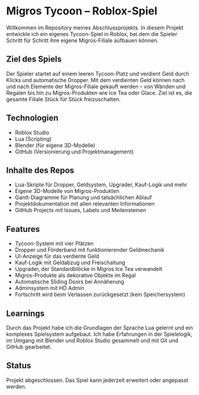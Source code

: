 # Migros Tycoon – Roblox-Spiel

Willkommen im Repository meines Abschlussprojekts. In diesem Projekt entwickle ich ein eigenes Tycoon-Spiel in Roblox, bei dem die Spieler Schritt für Schritt ihre eigene Migros-Filiale aufbauen können.

## Ziel des Spiels

Der Spieler startet auf einem leeren Tycoon-Platz und verdient Geld durch Klicks und automatische Dropper. Mit dem verdienten Geld können nach und nach Elemente der Migros-Filiale gekauft werden – von Wänden und Regalen bis hin zu Migros-Produkten wie Ice Tea oder Glace. Ziel ist es, die gesamte Filiale Stück für Stück freizuschalten.

## Technologien

* Roblox Studio
* Lua (Scripting)
* Blender (für eigene 3D-Modelle)
* GitHub (Versionierung und Projektmanagement)

## Inhalte des Repos

* Lua-Skripte für Dropper, Geldsystem, Upgrader, Kauf-Logik und mehr
* Eigene 3D-Modelle von Migros-Produkten
* Gantt-Diagramme für Planung und tatsächlichen Ablauf
* Projektdokumentation mit allen relevanten Informationen
* GitHub Projects mit Issues, Labels und Meilensteinen

## Features

* Tycoon-System mit vier Plätzen
* Dropper und Förderband mit funktionierender Geldmechanik
* UI-Anzeige für das verdiente Geld
* Kauf-Logik mit Geldabzug und Freischaltung
* Upgrader, der Standardblöcke in Migros Ice Tea verwandelt
* Migros-Produkte als dekorative Objekte im Regal
* Automatische Sliding Doors bei Annäherung
* Adminsystem mit HD Admin
* Fortschritt wird beim Verlassen zurückgesetzt (kein Speichersystem)

## Learnings

Durch das Projekt habe ich die Grundlagen der Sprache Lua gelernt und ein komplexes Spielsystem aufgebaut. Ich habe Erfahrungen in der Spielelogik, im Umgang mit Blender und Roblox Studio gesammelt und mit Git und GitHub gearbeitet.

## Status

Projekt abgeschlossen. Das Spiel kann jederzeit erweitert oder angepasst werden.

